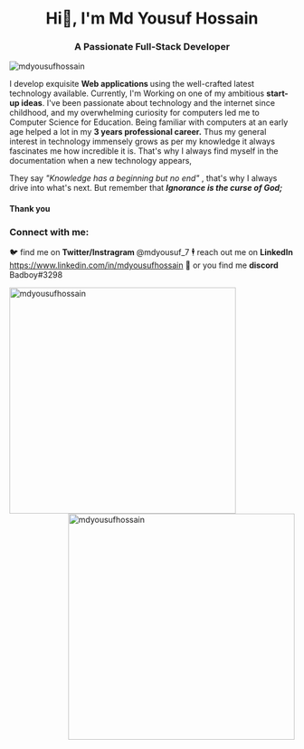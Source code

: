 <h1 align="center">Hi👋, I'm Md Yousuf Hossain</h1>
<h3 align="center">A Passionate Full-Stack Developer</h3>

<p align="left"> <img src="https://komarev.com/ghpvc/?username=mdyousufhossain&label=Profile%20views&color=0e75b6&style=flat" alt="mdyousufhossain" /> </p>
<p>
  I develop exquisite   <strong> Web applications </strong> using the well-crafted latest technology available. Currently, I'm Working on one of my ambitious <strong>start-up ideas</strong>. 
  I've been passionate about technology and the internet since childhood, and my overwhelming curiosity for computers led me to Computer Science for Education. Being familiar with computers at an early age helped a lot in my 
  <strong> 3 years professional career.</strong>
  Thus my general interest in technology immensely grows as per my knowledge it always fascinates me how incredible it is. That's why I always find myself in the documentation when a new technology appears,

  They say <em> "Knowledge has a beginning but no end" </em>, that's why I always drive into what's next. But remember that <em><strong> Ignorance is the curse of God;</strong> </em>
</p>
<h4>Thank you </h4>

<h3 align="left">Connect with me:</h3>
<p align="left">
  
  🐦 find me on <strong> Twitter/Instragram </strong> @mdyousuf_7
  🕴️ reach out me on <strong> LinkedIn </strong> https://www.linkedin.com/in/mdyousufhossain
  💼 or you find me <strong> discord </strong> Badboy#3298
  
</p>
<p style="padding:0; margin:0;"><img width="400px"  align="left" style="float:left; padding:0; margin:0;" src="https://github-readme-stats.vercel.app/api?username=mdyousufhossain&show_icons=true&locale=en" alt="mdyousufhossain" /></p>

<p><img width="400px" align="center" style="float:right; padding:0; margin:0;" src="https://github-readme-streak-stats.herokuapp.com/?user=mdyousufhossain&" alt="mdyousufhossain" /></p>



